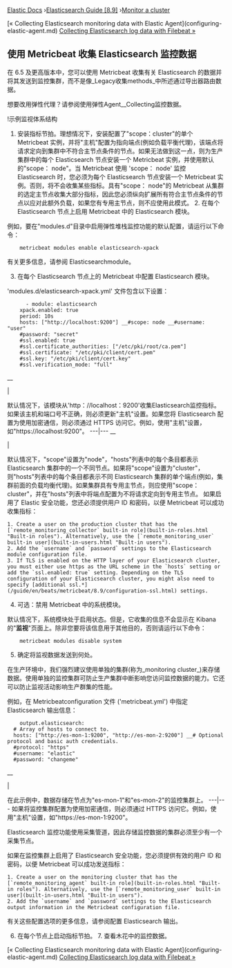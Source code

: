 

[Elastic Docs](/guide/) ›[Elasticsearch Guide [8.9]](index.md) ›[Monitor a
cluster](monitor-elasticsearch-cluster.md)

[« Collecting Elasticsearch monitoring data with Elastic Agent](configuring-
elastic-agent.md) [Collecting Elasticsearch log data with Filebeat
»](configuring-filebeat.md)

## 使用 Metricbeat 收集 Elasticsearch 监控数据

在 6.5 及更高版本中，您可以使用 Metricbeat 收集有关 Elasticsearch 的数据并将其发送到监控集群，而不是像_Legacy收集methods_中所述通过导出器路由数据。

想要改用弹性代理？请参阅使用弹性Agent__Collecting监控数据。

!示例监视体系结构

1. 安装指标节拍。理想情况下，安装配置了"scope：cluster"的单个 Metricbeat 实例，并将"主机"配置为指向端点(例如负载平衡代理)，该端点将请求定向到集群中不符合主节点条件的节点。如果无法做到这一点，则为生产集群中的每个 Elasticsearch 节点安装一个 Metricbeat 实例，并使用默认的"scope： node"。当 Metricbeat 使用 'scope： node' 监控 Elasticsearch 时，您必须为每个 Elasticsearch 节点安装一个 Metricbeat 实例。否则，将不会收集某些指标。具有"scope： node"的 Metricbeat 从集群的选定主节点收集大部分指标，因此您必须纵向扩展所有符合主节点条件的节点以应对此额外负载，如果您有专用主节点，则不应使用此模式。  2. 在每个 Elasticsearch 节点上启用 Metricbeat 中的 Elasticsearch 模块。

例如，要在"modules.d"目录中启用弹性堆栈监控功能的默认配置，请运行以下命令：

    
        metricbeat modules enable elasticsearch-xpack

有关更多信息，请参阅 Elasticsearchmodule。

3. 在每个 Elasticsearch 节点上的 Metricbeat 中配置 Elasticsearch 模块。

'modules.d/elasticsearch-xpack.yml' 文件包含以下设置：

    
          - module: elasticsearch
        xpack.enabled: true
        period: 10s
        hosts: ["http://localhost:9200"] __#scope: node __#username: "user"
        #password: "secret"
        #ssl.enabled: true
        #ssl.certificate_authorities: ["/etc/pki/root/ca.pem"]
        #ssl.certificate: "/etc/pki/client/cert.pem"
        #ssl.key: "/etc/pki/client/cert.key"
        #ssl.verification_mode: "full"

__

|

默认情况下，该模块从'http：//localhost：9200'收集Elasticsearch监控指标。如果该主机和端口号不正确，则必须更新"主机"设置。如果您将 Elasticsearch 配置为使用加密通信，则必须通过 HTTPS 访问它。例如，使用"主机"设置，如"https://localhost:9200"。   ---|---    __

|

默认情况下，"scope"设置为"node"，"hosts"列表中的每个条目都表示 Elasticsearch 集群中的一个不同节点。如果将"scope"设置为"cluster"，则"hosts"列表中的每个条目都表示不同 Elasticsearch 集群的单个端点(例如，集群前面的负载均衡代理)。如果集群具有专用主节点，则应使用"scope：cluster"，并在"hosts"列表中将端点配置为不将请求定向到专用主节点。   如果启用了 Elastic 安全功能，您还必须提供用户 ID 和密码，以便 Metricbeat 可以成功收集指标：

    1. Create a user on the production cluster that has the [`remote_monitoring_collector` built-in role](built-in-roles.html "Built-in roles"). Alternatively, use the [`remote_monitoring_user` built-in user](built-in-users.html "Built-in users"). 
    2. Add the `username` and `password` settings to the Elasticsearch module configuration file. 
    3. If TLS is enabled on the HTTP layer of your Elasticsearch cluster, you must either use https as the URL scheme in the `hosts` setting or add the `ssl.enabled: true` setting. Depending on the TLS configuration of your Elasticsearch cluster, you might also need to specify [additional ssl.*](/guide/en/beats/metricbeat/8.9/configuration-ssl.html) settings. 

4. 可选：禁用 Metricbeat 中的系统模块。

默认情况下，系统模块处于启用状态。但是，它收集的信息不会显示在 Kibana 的"**监视**"页面上。除非您要将该信息用于其他目的，否则请运行以下命令：

    
        metricbeat modules disable system

5. 确定将监视数据发送到何处。

在生产环境中，我们强烈建议使用单独的集群(称为_monitoring cluster_)来存储数据。使用单独的监控集群可防止生产集群中断影响您访问监控数据的能力。它还可以防止监视活动影响生产群集的性能。

例如，在 Metricbeatconfiguration 文件 ('metricbeat.yml') 中指定 Elasticsearch 输出信息：

    
        output.elasticsearch:
      # Array of hosts to connect to.
      hosts: ["http://es-mon-1:9200", "http://es-mon-2:9200"] __# Optional protocol and basic auth credentials.
      #protocol: "https"
      #username: "elastic"
      #password: "changeme"

__

|

在此示例中，数据存储在节点为"es-mon-1"和"es-mon-2"的监控集群上。   ---|--- 如果将监控集群配置为使用加密通信，则必须通过 HTTPS 访问它。例如，使用"主机"设置，如"https://es-mon-1:9200"。

Elasticsearch 监控功能使用采集管道，因此存储监控数据的集群必须至少有一个采集节点。

如果在监控集群上启用了 Elasticsearch 安全功能，您必须提供有效的用户 ID 和密码，以便 Metricbeat 可以成功发送指标：

    1. Create a user on the monitoring cluster that has the [`remote_monitoring_agent` built-in role](built-in-roles.html "Built-in roles"). Alternatively, use the [`remote_monitoring_user` built-in user](built-in-users.html "Built-in users"). 
    2. Add the `username` and `password` settings to the Elasticsearch output information in the Metricbeat configuration file. 

有关这些配置选项的更多信息，请参阅配置 Elasticsearch 输出。

6. 在每个节点上启动指标节拍。  7. 查看木花中的监控数据。

[« Collecting Elasticsearch monitoring data with Elastic Agent](configuring-
elastic-agent.md) [Collecting Elasticsearch log data with Filebeat
»](configuring-filebeat.md)

